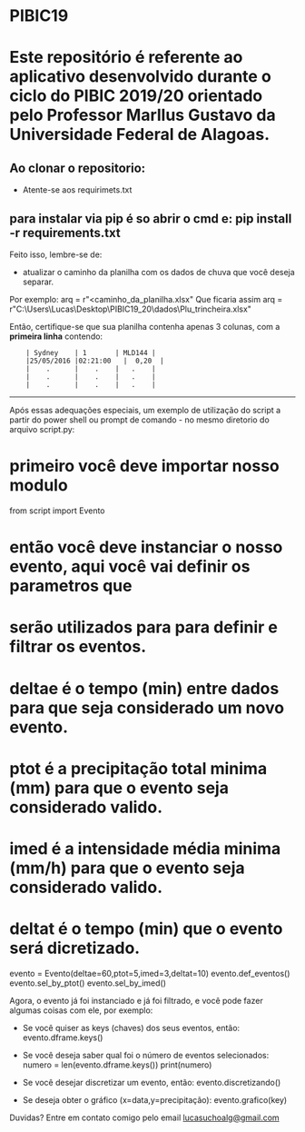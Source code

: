 # PIBIC19
Este repositório é referente ao aplicativo desenvolvido durante o ciclo do PIBIC 2019/20 orientado pelo Professor Marllus Gustavo da Universidade Federal de Alagoas.
==============

Ao clonar o repositorio:
---------------
- Atente-se aos requirimets.txt

para instalar via pip é so abrir o cmd e:
  pip install -r requirements.txt
--------------

Feito isso, lembre-se de:
- atualizar o caminho da planilha com os dados de chuva que você deseja separar.

Por exemplo:
        arq = r"<caminho_da_planilha.xlsx"
Que ficaria assim
        arq = r"C:\Users\Lucas\Desktop\PIBIC19_20\dados\Plu_trincheira.xlsx"

Então, certifique-se que sua planilha contenha apenas 3 colunas, com a **primeira linha** contendo:

        | Sydney    | 1       | MLD144 |
        |25/05/2016	|02:21:00	|  0,20  |
        |    .      |    .    |   .    |
        |    .      |    .    |   .    |
        |    .      |    .    |   .    |

-------------
Após essas adequações especiais, um exemplo de utilização do script a partir do power shell ou prompt de comando - no mesmo diretorio do arquivo script.py:
  # primeiro você deve importar nosso modulo
  from script import Evento
  
  # então você deve instanciar o nosso evento, aqui você vai definir os parametros que
  # serão utilizados para para definir e filtrar os eventos.
  # deltae é o tempo (min) entre dados para que seja considerado um novo evento.
  # ptot é a precipitação total minima (mm) para que o evento seja considerado valido.
  # imed é a intensidade média minima (mm/h) para que o evento seja considerado valido.
  # deltat é o tempo (min) que o evento será dicretizado.
  
  evento = Evento(deltae=60,ptot=5,imed=3,deltat=10)
  evento.def_eventos()
  evento.sel_by_ptot()
  evento.sel_by_imed()
 
Agora, o evento já foi instanciado e já foi filtrado, e você pode fazer algumas coisas com ele, por exemplo:

- Se você quiser as keys (chaves) dos seus eventos, então:
  evento.dframe.keys()

- Se você deseja saber qual foi o número de eventos selecionados:
  numero = len(evento.dframe.keys())
  print(numero)


- Se você desejar discretizar um evento, então:
  evento.discretizando()
  
- Se deseja obter o gráfico (x=data,y=precipitação):
  evento.grafico(key)
  

Duvidas? Entre em contato comigo pelo email lucasuchoalg@gmail.com
